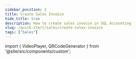 ```yaml
---
sidebar_position: 2
title: Create Sales Invoice
hide_title: true
description: How to create sales invoice in SQL Accounting
slug: /quick-start/sales/create-sales-invoice
tags: ["Sales"]
--- 
```



import { VideoPlayer, QRCodeGenerator } from '@site/src/components/custom';
 
<QRCodeGenerator url="https://www.youtube.com/embed/J4VjX1y80YA?autoplay=1" />

<VideoPlayer 
  videoId="J4VjX1y80YA" 
  title="Sales Invoice" 
/>
 
 